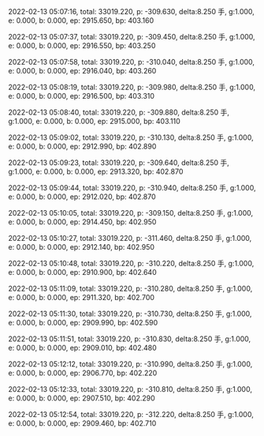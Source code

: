 2022-02-13 05:07:16, total: 33019.220, p: -309.630, delta:8.250 手, g:1.000, e: 0.000, b: 0.000, ep: 2915.650, bp: 403.160

2022-02-13 05:07:37, total: 33019.220, p: -309.450, delta:8.250 手, g:1.000, e: 0.000, b: 0.000, ep: 2916.550, bp: 403.250

2022-02-13 05:07:58, total: 33019.220, p: -310.040, delta:8.250 手, g:1.000, e: 0.000, b: 0.000, ep: 2916.040, bp: 403.260

2022-02-13 05:08:19, total: 33019.220, p: -309.980, delta:8.250 手, g:1.000, e: 0.000, b: 0.000, ep: 2916.500, bp: 403.310

2022-02-13 05:08:40, total: 33019.220, p: -309.880, delta:8.250 手, g:1.000, e: 0.000, b: 0.000, ep: 2915.000, bp: 403.110

2022-02-13 05:09:02, total: 33019.220, p: -310.130, delta:8.250 手, g:1.000, e: 0.000, b: 0.000, ep: 2912.990, bp: 402.890

2022-02-13 05:09:23, total: 33019.220, p: -309.640, delta:8.250 手, g:1.000, e: 0.000, b: 0.000, ep: 2913.320, bp: 402.870

2022-02-13 05:09:44, total: 33019.220, p: -310.940, delta:8.250 手, g:1.000, e: 0.000, b: 0.000, ep: 2912.020, bp: 402.870

2022-02-13 05:10:05, total: 33019.220, p: -309.150, delta:8.250 手, g:1.000, e: 0.000, b: 0.000, ep: 2914.450, bp: 402.950

2022-02-13 05:10:27, total: 33019.220, p: -311.460, delta:8.250 手, g:1.000, e: 0.000, b: 0.000, ep: 2912.140, bp: 402.950

2022-02-13 05:10:48, total: 33019.220, p: -310.220, delta:8.250 手, g:1.000, e: 0.000, b: 0.000, ep: 2910.900, bp: 402.640

2022-02-13 05:11:09, total: 33019.220, p: -310.280, delta:8.250 手, g:1.000, e: 0.000, b: 0.000, ep: 2911.320, bp: 402.700

2022-02-13 05:11:30, total: 33019.220, p: -310.730, delta:8.250 手, g:1.000, e: 0.000, b: 0.000, ep: 2909.990, bp: 402.590

2022-02-13 05:11:51, total: 33019.220, p: -310.830, delta:8.250 手, g:1.000, e: 0.000, b: 0.000, ep: 2909.010, bp: 402.480

2022-02-13 05:12:12, total: 33019.220, p: -310.990, delta:8.250 手, g:1.000, e: 0.000, b: 0.000, ep: 2906.770, bp: 402.220

2022-02-13 05:12:33, total: 33019.220, p: -310.810, delta:8.250 手, g:1.000, e: 0.000, b: 0.000, ep: 2907.510, bp: 402.290

2022-02-13 05:12:54, total: 33019.220, p: -312.220, delta:8.250 手, g:1.000, e: 0.000, b: 0.000, ep: 2909.460, bp: 402.710